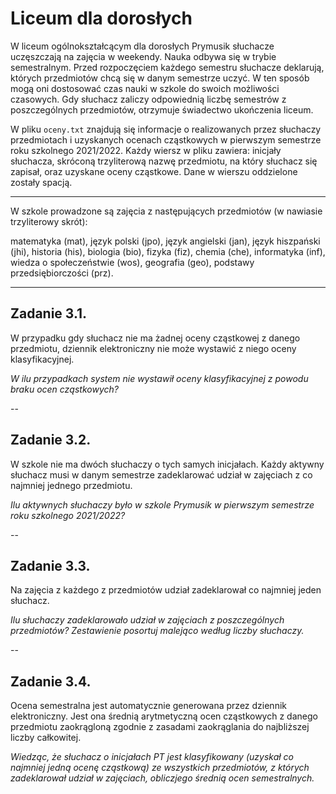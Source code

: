 #  Liceum dla dorosłych

W liceum ogólnokształcącym dla dorosłych Prymusik słuchacze uczęszczają na zajęcia w weekendy. Nauka odbywa się w trybie semestralnym. Przed rozpoczęciem każdego semestru słuchacze deklarują, których przedmiotów chcą się w danym semestrze uczyć. W ten sposób mogą oni dostosować czas nauki w szkole do swoich możliwości czasowych. Gdy słuchacz zaliczy odpowiednią liczbę semestrów z poszczególnych przedmiotów, otrzymuje świadectwo ukończenia liceum.

W pliku `oceny.txt` znajdują się informacje o realizowanych przez słuchaczy przedmiotach i uzyskanych ocenach cząstkowych w pierwszym semestrze roku szkolnego 2021/2022. Każdy wiersz w pliku zawiera: inicjały słuchacza, skróconą trzyliterową nazwę przedmiotu, na który słuchacz się zapisał, oraz uzyskane oceny cząstkowe. Dane w wierszu oddzielone zostały spacją.

---

W szkole prowadzone są zajęcia z następujących przedmiotów (w nawiasie trzyliterowy skrót):

matematyka (mat), język polski (jpo), język angielski (jan), język hiszpański (jhi), historia (his), biologia (bio), fizyka (fiz), chemia (che), informatyka (inf), wiedza o społeczeństwie (wos), geografia (geo), podstawy przedsiębiorczości (prz).

---

## Zadanie 3.1.

W przypadku gdy słuchacz nie ma żadnej oceny cząstkowej z danego przedmiotu, dziennik elektroniczny nie może wystawić z niego oceny klasyfikacyjnej.

*W ilu przypadkach system nie wystawił oceny klasyfikacyjnej z powodu braku ocen cząstkowych?*

--

## Zadanie 3.2.
W szkole nie ma dwóch słuchaczy o tych samych inicjałach. Każdy aktywny słuchacz musi w danym semestrze zadeklarować udział w zajęciach z co najmniej jednego przedmiotu.

*Ilu aktywnych słuchaczy było w szkole Prymusik w pierwszym semestrze roku szkolnego 2021/2022?*

--


## Zadanie 3.3.
Na zajęcia z każdego z przedmiotów udział zadeklarował co najmniej jeden słuchacz.

*Ilu słuchaczy zadeklarowało udział w zajęciach z poszczególnych przedmiotów? Zestawienie posortuj malejąco według liczby słuchaczy.*

--


## Zadanie 3.4.

Ocena semestralna jest automatycznie generowana przez dziennik elektroniczny. Jest ona średnią arytmetyczną ocen cząstkowych z danego przedmiotu zaokrągloną zgodnie z zasadami zaokrąglania do najbliższej liczby całkowitej.

*Wiedząc, że słuchacz o inicjałach PT jest klasyfikowany (uzyskał co najmniej jedną ocenę cząstkową) ze wszystkich przedmiotów, z których zadeklarował udział w zajęciach, obliczjego średnią ocen semestralnych.*

